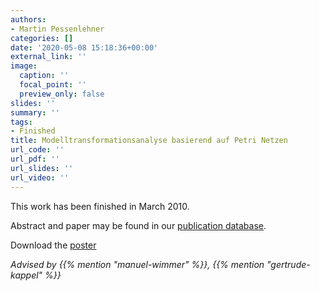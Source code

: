 ```yaml
---
authors:
- Martin Pessenlehner
categories: []
date: '2020-05-08 15:18:36+00:00'
external_link: ''
image:
  caption: ''
  focal_point: ''
  preview_only: false
slides: ''
summary: ''
tags:
- Finished
title: Modelltransformationsanalyse basierend auf Petri Netzen
url_code: ''
url_pdf: ''
url_slides: ''
url_video: ''
---
```


This work has been finished in March 2010.

Abstract and paper may be found in our <a class="external" href="http://publik.tuwien.ac.at/showentry.php?ID=185372&amp;lang=2">publication database</a>.

 Download the [poster](https://www.big.tuwien.ac.at/app/uploads/2016/10/Pessenlehner_poster.pdf)

*Advised by {{% mention "manuel-wimmer" %}}, {{% mention "gertrude-kappel" %}}*